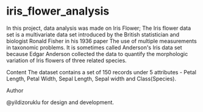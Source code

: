 # iris_flower_analysis

In this project, data analysis was made on Iris Flower;
The Iris flower data set is a multivariate data set introduced by the British statistician and biologist Ronald Fisher in his 1936 paper The use of multiple measurements in taxonomic problems. It is sometimes called Anderson's Iris data set because Edgar Anderson collected the data to quantify the morphologic variation of Iris flowers of three related species.

Content
The dataset contains a set of 150 records under 5 attributes - Petal Length, Petal Width, Sepal Length, Sepal width and Class(Species).

Author

@yildizoruklu for design and development.
